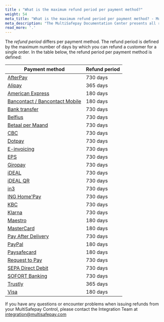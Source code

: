 ```yaml
---
title : "What is the maximum refund period per payment method?"
weight: 54
meta_title: "What is the maximum refund period per payment method? - MultiSafepay Docs"
meta_description: "The MultiSafepay Documentation Center presents all relevant information about our Plugins and API. You can also find support pages for payment methods, tools and general questions as well as the contact details of our Support and Integration Teams."
read_more: '.'
---
```


The _refund period_ differs per payment method. The refund period is defined by the maximum number of days by which you can refund a customer for a single order. In the table below, the refund period per payment method is defined:

| Payment method   | Refund period  |
| --------- | ------------------------ |
| [AfterPay](/payment-methods/billing-suite/afterpay/) | 730 days |
| [Alipay](/payment-methods/wallet/alipay/) | 365 days |
| [American Express](/payment-methods/credit-and-debit-cards/american-express/) | 180 days |
| [Bancontact / Bancontact Mobile](/payment-methods/banks/bancontact/) | 180 days |
| [Bank transfer](/payment-methods/banks/bank-transfer/) | 730 days |
| [Belfius](/payment-methods/banks/belfius/) | 730 days |
| [Betaal per Maand](/payment-methods/billing-suite/betaalpermaand/) | 730 days |
| [CBC](/payment-methods/banks/cbc/) | 730 days |
| [Dotpay](/payment-methods/banks/dotpay/) | 730 days |
| [E-invoicing](/payment-methods/billing-suite/e-invoicing/) | 730 days |
| [EPS](/payment-methods/banks/eps/) | 730 days |
| [Giropay](/payment-methods/banks/giropay/) | 730 days |
| [iDEAL](/payment-methods/banks/ideal/) | 730 days |
| [iDEAL QR](/payment-methods/banks/idealqr/) | 730 days |
| [in3](/payment-methods/billing-suite/in3/) | 730 days |
| [ING Home'Pay](/payment-methods/banks/ing-home-pay/) | 730 days |
| [KBC](/payment-methods/banks/kbc/) | 730 days |
| [Klarna](/payment-methods/billing-suite/klarna/) | 730 days |
| [Maestro](/payment-methods/credit-and-debit-cards/maestro/) | 180 days |
| [MasterCard](/payment-methods/credit-and-debit-cards/mastercard/) | 180 days |
| [Pay After Delivery](/payment-methods/billing-suite/pay-after-delivery/) | 730 days |
| [PayPal](/payment-methods/wallet/paypal/) | 180 days |
| [Paysafecard](/payment-methods/prepaid-cards/paysafecard/) | 180 days |
| [Request to Pay](/payment-methods/banks/request-to-pay/) | 730 days |
| [SEPA Direct Debit](/payment-methods/banks/sepa-direct-debit/) | 730 days |
| [SOFORT Banking](/payment-methods/banks/sofort-banking/) | 730 days |
| [Trustly](/payment-methods/banks/trustly/) | 365 days |
| [Visa](/payment-methods/credit-and-debit-cards/visa/) | 180 days |

If you have any questions or encounter problems when issuing refunds from your MultiSafepay Control, please contact the Integration Team at <integration@multisafepay.com>